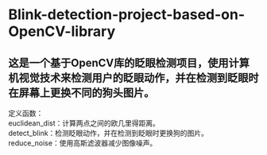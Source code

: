 # Blink-detection-project-based-on-OpenCV-library
## 这是一个基于OpenCV库的眨眼检测项目，使用计算机视觉技术来检测用户的眨眼动作，并在检测到眨眼时在屏幕上更换不同的狗头图片。

定义函数：<br>
  euclidean_dist：计算两点之间的欧几里得距离。<br>
  detect_blink：检测眨眼动作，并在检测到眨眼时更换狗的图片。<br>
  reduce_noise：使用高斯滤波器减少图像噪声。

